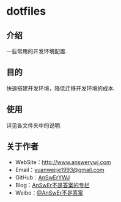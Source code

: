 # dotfiles

## 介绍
一些常用的开发环境配置.

## 目的
快速搭建开发环境，降低迁移开发环境的成本.

## 使用
详见各文件夹中的说明.

## 关于作者
<ul>    
    <li>WebSite：<a href="http://www.answerywj.com">http://www.answerywj.com</a></li>
    <li>Email：<a href="http://gmail.com">yuanweijie1993@gmail.com</a></li>
    <li>GitHub：<a href="https://github.com/AnSwErYWJ">AnSwErYWJ</a></li>
    <li>Blog：<a href="http://blog.csdn.net/u011192270">AnSwEr不是答案的专栏</a></li>
    <li>Weibo：<a href="http://weibo.com/1783591593">@AnSwEr不是答案</a></p></li>
</ul>
